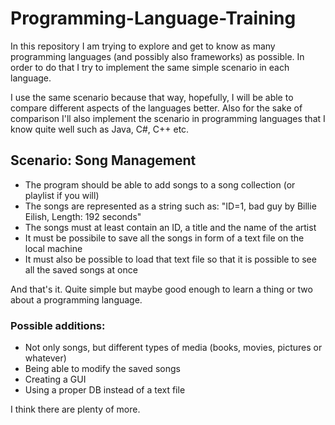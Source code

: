 # Programming-Language-Training
In this repository I am trying to explore and get to know as many programming languages (and possibly also frameworks) as possible. In order to do that I try to implement the same simple scenario in each language.

I use the same scenario because that way, hopefully, I will be able to compare different aspects of the languages better. Also for the sake of comparison I'll also implement the scenario in programming languages that I know quite well such as Java, C#, C++ etc.

## Scenario: Song Management
- The program should be able to add songs to a song collection (or playlist if you will)
- The songs are represented as a string such as: "ID=1, bad guy by Billie Eilish, Length: 192 seconds"
- The songs must at least contain an ID, a title and the name of the artist
- It must be possibile to save all the songs in form of a text file on the local machine
- It must also be possible to load that text file so that it is possible to see all the saved songs at once

And that's it. Quite simple but maybe good enough to learn a thing or two about a programming language.

### Possible additions:
- Not only songs, but different types of media (books, movies, pictures or whatever)
- Being able to modify the saved songs
- Creating a GUI
- Using a proper DB instead of a text file

I think there are plenty of more.
